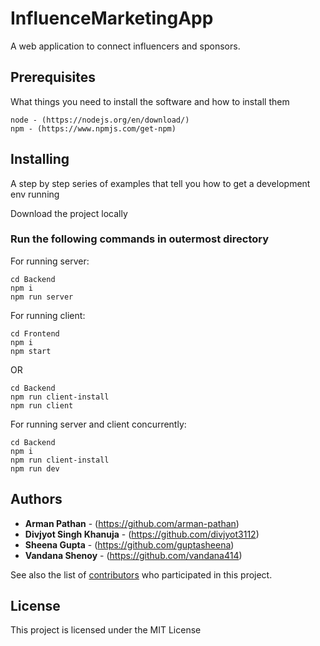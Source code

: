 # InfluenceMarketingApp
A web application to connect influencers and sponsors.

## Prerequisites

What things you need to install the software and how to install them

```
node - (https://nodejs.org/en/download/)
npm - (https://www.npmjs.com/get-npm)
```

## Installing

A step by step series of examples that tell you how to get a development env running

Download the project locally

### Run the following commands in outermost directory

For running server:
```
cd Backend
npm i
npm run server
```

For running client:
```
cd Frontend
npm i
npm start
```
OR
```
cd Backend
npm run client-install
npm run client
```

For running server and client concurrently:
```
cd Backend
npm i
npm run client-install
npm run dev
```

## Authors

* **Arman Pathan** - (https://github.com/arman-pathan)
* **Divjyot Singh Khanuja** - (https://github.com/divjyot3112)
* **Sheena Gupta** - (https://github.com/guptasheena)
* **Vandana Shenoy** - (https://github.com/vandana414)

See also the list of [contributors](https://github.com/divjyot3112/InfluenceMarketingApp/contributors) who participated in this project.

## License

This project is licensed under the MIT License
